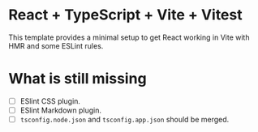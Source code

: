 # React + TypeScript + Vite + Vitest

This template provides a minimal setup to get React working in Vite with HMR and some ESLint rules.

# What is still missing

- [ ] ESlint CSS plugin.  
- [ ] ESlint Markdown plugin.  
- [ ] `tsconfig.node.json` and `tsconfig.app.json` should be merged.  
